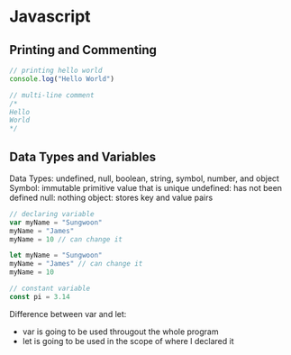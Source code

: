 # Javascript

## Printing and Commenting

```javascript
// printing hello world
console.log("Hello World")

// multi-line comment
/* 
Hello
World
*/
```
## Data Types and Variables

Data Types: undefined, null, boolean, string, symbol, number, and object
Symbol: immutable primitive value that is unique
undefined: has not been defined
null: nothing
object: stores key and value pairs

```javascript
// declaring variable
var myName = "Sungwoon"
myName = "James"
myName = 10 // can change it

let myName = "Sungwoon"
myName = "James" // can change it
myName = 10

// constant variable
const pi = 3.14
```
Difference between var and let:
* var is going to be used througout the whole program
* let is going to be used in the scope of where I declared it
